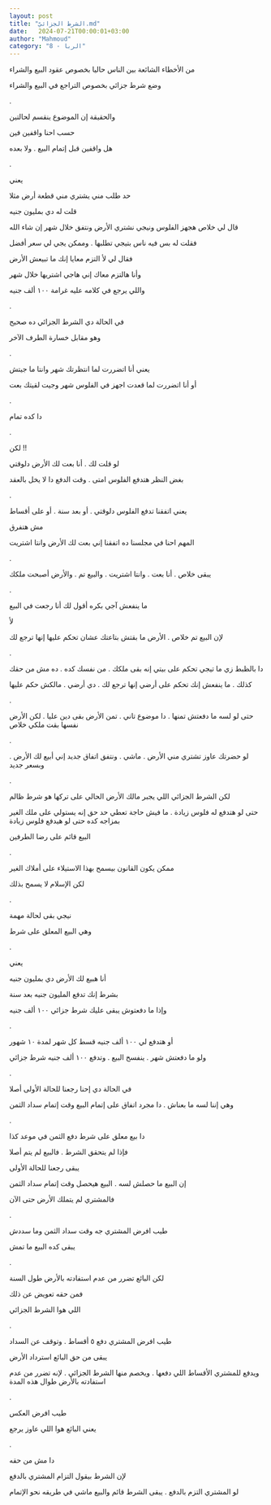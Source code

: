 ```yaml
---
layout: post
title: "الشرط الجزائيّ.md"
date:   2024-07-21T00:00:01+03:00
author: "Mahmoud"
category: "8 - الربا"
---
```

من الأخطاء الشائعة بين الناس حاليا بخصوص عقود البيع
والشراء

وضع شرط جزائي بخصوص التراجع في البيع والشراء

.

والحقيقة إن الموضوع ينقسم لحالتين

حسب احنا واقفين فين

هل واقفين قبل إتمام البيع . ولا بعده

.

يعني

حد طلب مني يشتري مني قطعة أرض مثلا

قلت له دي بمليون جنيه

قال لي خلاص هجهز الفلوس ونيجي نشتري الأرض ونتفق خلال شهر
إن شاء الله

فقلت له بس فيه ناس بتيجي تطلبها . وممكن يجي لي سعر
أفضل

فقال لي لأ التزم معايا إنك ما تبيعش الأرض

وأنا هالتزم معاك إني هاجي اشتريها خلال شهر

واللي يرجع في كلامه عليه غرامة ١٠٠ ألف جنيه

.

في الحالة دي الشرط الجزائي ده صحيح

وهو مقابل خسارة الطرف الآخر

.

يعني أنا اتضررت لما انتظرتك شهر وانتا ما جيتش

أو أنا اتضررت لما قعدت اجهز في الفلوس شهر وجيت لقيتك
بعت

.

دا كده تمام

.

لكن !!

لو قلت لك . أنا بعت لك الأرض دلوقتي

بغض النظر هتدفع الفلوس امتى . وقت الدفع دا لا يخل
بالعقد

.

يعني اتفقنا تدفع الفلوس دلوقتي . أو بعد سنة . أو على
أقساط

مش هتفرق

المهم احنا في مجلسنا ده اتفقنا إني بعت لك الأرض وانتا
اشتريت

.

يبقى خلاص . أنا بعت . وانتا اشتريت . والبيع تم . والأرض
أصبحت ملكك

.

ما ينفعش آجي بكره أقول لك أنا رجعت في البيع

لأ

لإن البيع تم خلاص . الأرض ما بقتش بتاعتك عشان تحكم عليها
إنها ترجع لك

.

دا بالظبط زي ما تيجي تحكم على بيتي إنه بقى ملكك . من
نفسك كده . ده مش من حقك

كذلك . ما ينفعش إنك تحكم على أرضي إنها ترجع لك . دي أرضي
. مالكش حكم عليها

.

حتى لو لسه ما دفعتش تمنها . دا موضوع تاني . تمن الأرض
بقى دين عليا . لكن الأرض نفسها بقت ملكي خلاص

.

لو حضرتك عاوز تشتري مني الأرض . ماشي . ونتفق اتفاق جديد
إني أبيع لك الأرض . وبسعر جديد

.

لكن الشرط الجزائي اللي يجبر مالك الأرض الحالي على تركها
هو شرط ظالم

حتى لو هتدفع له فلوس زيادة . ما فيش حاجة تعطي حد حق إنه
يستولي على ملك الغير بمزاجه كده حتى لو هيدفع فلوس زيادة

البيع قائم على رضا الطرفين

.

ممكن يكون القانون بيسمح بهذا الاستيلاء على أملاك
الغير

لكن الإسلام لا يسمح بذلك

.

نيجي بقى لحالة مهمة

وهي البيع المعلق على شرط

.

يعني

أنا هبيع لك الأرض دي بمليون جنيه

بشرط إنك تدفع المليون جنيه بعد سنة

وإذا ما دفعتوش يبقى عليك شرط جزائي ١٠٠ ألف جنيه

.

أو هتدفع لي ١٠٠ ألف جنيه قسط كل شهر لمدة ١٠ شهور

ولو ما دفعتش شهر . ينفسخ البيع . وتدفع ١٠٠ ألف جنيه شرط
جزائي

.

في الحالة دي إحنا رجعنا للحالة الأولى أصلا

وهي إننا لسه ما بعناش . دا مجرد اتفاق على إتمام البيع
وقت إتمام سداد الثمن

.

دا بيع معلق على شرط دفع الثمن في موعد كذا

فإذا لم يتحقق الشرط . فالبيع لم يتم أصلا

يبقى رجعنا للحالة الأولى

إن البيع ما حصلش لسه . البيع هيحصل وقت إتمام سداد
الثمن

فالمشتري لم يتملك الأرض حتى الآن

.

طيب افرض المشتري جه وقت سداد الثمن وما سددش

يبقى كده البيع ما تمش

.

لكن البائع تضرر من عدم استفادته بالأرض طول السنة

فمن حقه تعويض عن ذلك

اللي هوا الشرط الجزائي

.

طيب افرض المشتري دفع ٥ أقساط . وتوقف عن السداد

يبقى من حق البائع استرداد الأرض

ويدفع للمشتري الأقساط اللي دفعها . ويخصم منها الشرط
الجزائي . لإنه تضرر من عدم استفادته بالأرض طوال هذه المدة

.

طيب افرض العكس

يعني البائع هوا اللي عاوز يرجع

.

دا مش من حقه

لإن الشرط بيقول التزام المشتري بالدفع

لو المشتري التزم بالدفع . يبقى الشرط قائم والبيع ماشي في
طريقه نحو الإتمام
